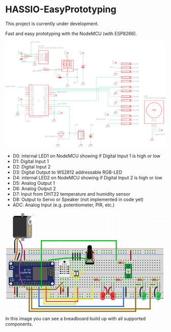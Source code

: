 # HASSIO-EasyPrototyping

This project is currently under development. 

Fast and easy prototyping with the NodeMCU (with ESP8266). 

![schematics](img/schematics.gif)

- D0: internal LED1 on NodeMCU showing if Digital Input 1 is high or low
- D1: Digital Input 1
- D2: Digital Input 2
- D3: Digital Output to WS2812 addressable RGB-LED
- D4: internal LED2 on NodeMCU showing if Digital Input 2 is high or low
- D5: Analog Output 1
- D6: Analog Output 2
- D7: Input from DHT22 temperature and humidity sensor
- D8: Output to Servo or Speaker (not implemented in code yet)
- ADC: Analog Input (e.g. potentiometer, PIR, etc.)

![fritzing diagram](img/fritzing-diagram-breadboard.jpg)
In this image you can see a breadboard build up with all supported components.
